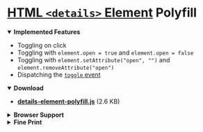 # [HTML `<details>` Element](https://developer.mozilla.org/en-US/docs/Web/HTML/Element/details) Polyfill

<details open><summary><strong>Implemented Features</strong></summary>

 * Toggling on click
 * Toggling with `element.open = true` and `element.open = false`
 * Toggling with `element.setAttribute("open", "")` and `element.removeAttribute("open")`
 * Dispatching the [`toggle` event](http://www.w3schools.com/jsref/event_ontoggle.asp)

</details>

<details open><summary><strong>Download</strong></summary>

* **[details-element-polyfill.js](https://raw.githubusercontent.com/javan/details-element-polyfill/master/dist/details-element-polyfill.js)** (2.6 KB)

</details>

<details><summary><strong>Browser Support</strong></summary>

[![CI Status](https://saucelabs.com/browser-matrix/details-polyfill.svg)](https://saucelabs.com/u/details-polyfill)

</details>

<details><summary><strong>Fine Print</strong></summary>

Licensed under the [MIT License](LICENSE)

© 2017 Javan Makhmali

</details>
